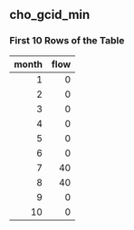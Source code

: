 ## cho_gcid_min
### First 10 Rows of the Table
|   month |   flow |
|--------:|-------:|
|       1 |      0 |
|       2 |      0 |
|       3 |      0 |
|       4 |      0 |
|       5 |      0 |
|       6 |      0 |
|       7 |     40 |
|       8 |     40 |
|       9 |      0 |
|      10 |      0 |